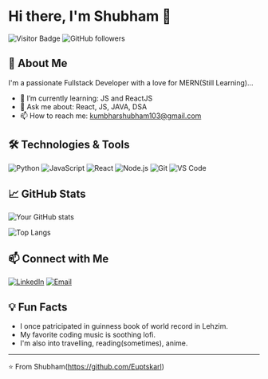 # Hi there, I'm Shubham 👋

![Visitor Badge](https://visitor-badge.laobi.icu/badge?page_id=Euptskarl.yourrepository)
![GitHub followers](https://img.shields.io/github/followers/Euptskarl?style=social)

## 🚀 About Me

I'm a passionate Fullstack Developer with a love for MERN(Still Learning)...

- 🌱 I’m currently learning: JS and ReactJS
- 💬 Ask me about: React, JS, JAVA, DSA
- 📫 How to reach me: kumbharshubham103@gmail.com

## 🛠️ Technologies & Tools

![Python](https://img.shields.io/badge/-Python-333?style=flat&logo=python)
![JavaScript](https://img.shields.io/badge/-JavaScript-333?style=flat&logo=javascript)
![React](https://img.shields.io/badge/-React-333?style=flat&logo=react)
![Node.js](https://img.shields.io/badge/-Node.js-333?style=flat&logo=node.js)
![Git](https://img.shields.io/badge/-Git-333?style=flat&logo=git)
![VS Code](https://img.shields.io/badge/-VS%20Code-333?style=flat&logo=visual-studio-code)

## 📈 GitHub Stats

![Your GitHub stats](https://github-readme-stats.vercel.app/api?username=shubham101&show_icons=true&theme=radical)

![Top Langs](https://github-readme-stats.vercel.app/api/top-langs/?username=shubham-101&layout=compact&theme=radical)


## 📫 Connect with Me

[![LinkedIn](https://img.shields.io/badge/-LinkedIn-333?style=flat&logo=Linkedin)](https://www.linkedin.com/in/shubham-kumbhar-51a183167)
[![Email](https://img.shields.io/badge/-Email-333?style=flat&logo=Gmail)](mailto:kumbharshubham103@gmail.com)

## 💡 Fun Facts

- I once patricipated in guinness book of world record in Lehzim.
- My favorite coding music is soothing lofi.
- I'm also into travelling, reading(sometimes), anime.

---

⭐️ From Shubham(https://github.com/Euptskarl)
